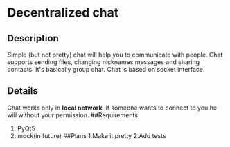 # Decentralized chat
## Description
Simple (but not pretty) chat will help you to communicate with people. Chat supports sending files, changing nicknames messages and sharing contacts.
It's basically group chat. Chat is based on socket interface.
## Details
Chat works only in **local network**, if someone wants to connect to you he will without your permission.
##Requirements
1. PyQt5
2. mock(in future)
##Plans
1.Make it pretty
2.Add tests
